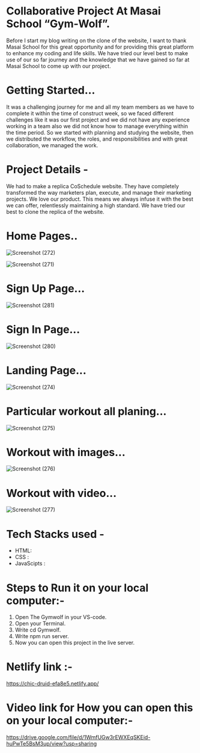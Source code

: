 # Collaborative Project At Masai School “Gym-Wolf”.
Before I start my blog writing on the clone of the website, I want to thank Masai School for this great opportunity and for providing this great platform to enhance my coding and life skills. We have tried our level best to make use of our so far journey and the knowledge that we have gained so far at Masai School to come up with our  project.

# Getting Started…
It was a challenging journey for me and all my team members as we have to complete it within the time of construct week, so we faced different challenges like it was our first project and we did not have any experience working in a team also we did not know how to manage everything within the time period. So we started with planning and studying the website, then we distributed the workflow, the roles, and responsibilities and with great collaboration, we managed the work.

# Project Details -
We had to make a replica CoSchedule website. They have completely transformed the way marketers plan, execute, and manage their marketing projects. We love our product. This means we always infuse it with the best we can offer, relentlessly maintaining a high standard. We have tried our best to clone the replica of the website.


# Home Pages..
![Screenshot (272)](https://user-images.githubusercontent.com/103120032/205837195-1abd92f4-831d-4d57-af4b-5b4771fb4d5a.png)

![Screenshot (271)](https://user-images.githubusercontent.com/103120032/205837629-b5c3f575-b545-4628-b7f6-eea3b0cd4058.png)

# Sign Up Page...
![Screenshot (281)](https://user-images.githubusercontent.com/103120032/205838269-48b0f4cd-df45-47eb-9ae2-38e9e1334f19.png)

# Sign In Page...
![Screenshot (280)](https://user-images.githubusercontent.com/103120032/205838871-de9a4b4d-a7e6-421a-aec8-2a44d2ea7e58.png)

# Landing Page...
![Screenshot (274)](https://user-images.githubusercontent.com/103120032/205839208-addd4b1a-0475-4892-a211-2cd99f0a5861.png)

# Particular workout all planing...
![Screenshot (275)](https://user-images.githubusercontent.com/103120032/205839426-3880be37-6966-4983-b96f-101241d88a75.png)

# Workout with images...
![Screenshot (276)](https://user-images.githubusercontent.com/103120032/205839677-1e72d7b1-2dca-495c-b267-f578969c26cf.png)

# Workout with video...
![Screenshot (277)](https://user-images.githubusercontent.com/103120032/205839789-6109a457-7bca-4c65-9ec3-d766099804b6.png)


# Tech Stacks used -
- HTML:
- CSS :
- JavaScipts :


# Steps to Run it on your local computer:-

1) Open The Gymwolf in your VS-code.
2) Open your Terminal.
3) Write cd Gymwolf.
4) Write npm run server.
5) Now you can open this project in the live server.

# Netlify link :-
   https://chic-druid-efa8e5.netlify.app/

# Video link for How you can open this on your local computer:-
   https://drive.google.com/file/d/1WmfUGw3rEWXEqSKEid-huPwTe5BsM3up/view?usp=sharing
